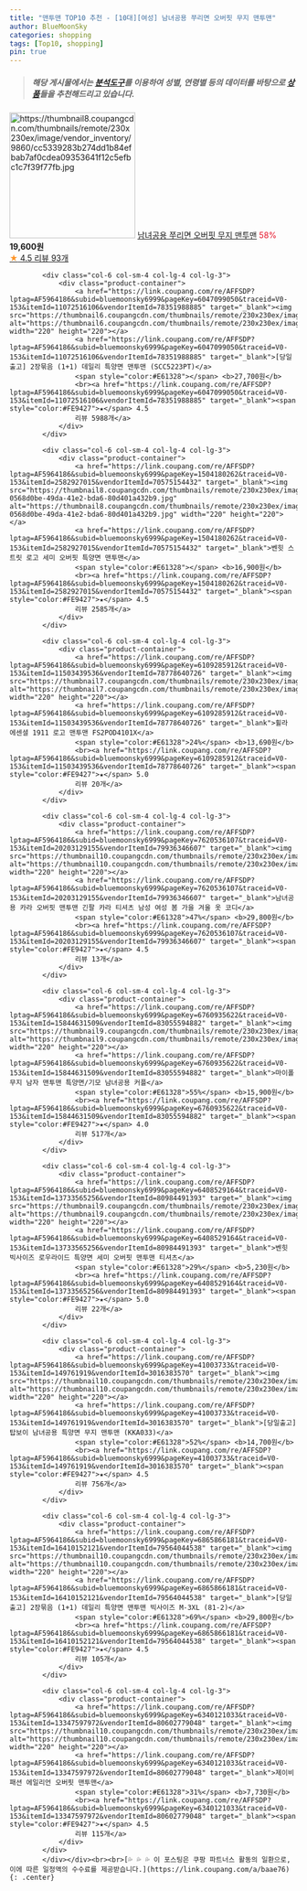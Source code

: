 ```yaml
---
title: "맨투맨 TOP10 추천 - [10대][여성] 남녀공용 쭈리면 오버핏 무지 맨투맨"
author: BlueMoonSky
categories: shopping
tags: [Top10, shopping]
pin: true
---
```


> ##### 해당 게시물에서는 [**분석도구**](https://itemscout.io/)를 이용하여 **성별**, **연령별** 등의 데이터를 바탕으로 [**상품**](https://link.coupang.com/a/baae76)들을 추천해드리고 있습니다.
<div class="container"><div class="row">
            <div class="col-6 col-sm-4 col-lg-4 col-lg-3">
                <div class="product-container">
                    <a href="https://link.coupang.com/re/AFFSDP?lptag=AF5964186&subid=bluemoonsky6999&pageKey=6300302207&traceid=V0-153&itemId=13089697366&vendorItemId=82913443540" target="_blank"><img src="https://thumbnail8.coupangcdn.com/thumbnails/remote/230x230ex/image/vendor_inventory/9860/cc5339283b274dd1b84efbab7af0cdea09353641f12c5efbc1c7f39f77fb.jpg" alt="https://thumbnail8.coupangcdn.com/thumbnails/remote/230x230ex/image/vendor_inventory/9860/cc5339283b274dd1b84efbab7af0cdea09353641f12c5efbc1c7f39f77fb.jpg" width="220" height="220"></a>
                    <a href="https://link.coupang.com/re/AFFSDP?lptag=AF5964186&subid=bluemoonsky6999&pageKey=6300302207&traceid=V0-153&itemId=13089697366&vendorItemId=82913443540" target="_blank">남녀공용 쭈리면 오버핏 무지 맨투맨</a>
                    <span style="color:#E61328">58%</span> <b>19,600원</b>
                    <br><a href="https://link.coupang.com/re/AFFSDP?lptag=AF5964186&subid=bluemoonsky6999&pageKey=6300302207&traceid=V0-153&itemId=13089697366&vendorItemId=82913443540" target="_blank"><span style="color:#FE9427">★</span> 4.5
                    리뷰 93개</a>
                </div>
            </div>
            
            <div class="col-6 col-sm-4 col-lg-4 col-lg-3">
                <div class="product-container">
                    <a href="https://link.coupang.com/re/AFFSDP?lptag=AF5964186&subid=bluemoonsky6999&pageKey=6047099050&traceid=V0-153&itemId=11072516106&vendorItemId=78351988885" target="_blank"><img src="https://thumbnail6.coupangcdn.com/thumbnails/remote/230x230ex/image/vendor_inventory/3ee0/503d6b99235962bd26f8d6a175dd72b74ec94bcac5a51dd6e2c9c3f6473f.jpg" alt="https://thumbnail6.coupangcdn.com/thumbnails/remote/230x230ex/image/vendor_inventory/3ee0/503d6b99235962bd26f8d6a175dd72b74ec94bcac5a51dd6e2c9c3f6473f.jpg" width="220" height="220"></a>
                    <a href="https://link.coupang.com/re/AFFSDP?lptag=AF5964186&subid=bluemoonsky6999&pageKey=6047099050&traceid=V0-153&itemId=11072516106&vendorItemId=78351988885" target="_blank">[당일출고] 2장묶음 (1+1) 데일리 특양면 맨투맨 (SCC5223PT)</a>
                    <span style="color:#E61328"></span> <b>27,700원</b>
                    <br><a href="https://link.coupang.com/re/AFFSDP?lptag=AF5964186&subid=bluemoonsky6999&pageKey=6047099050&traceid=V0-153&itemId=11072516106&vendorItemId=78351988885" target="_blank"><span style="color:#FE9427">★</span> 4.5
                    리뷰 5988개</a>
                </div>
            </div>
            
            <div class="col-6 col-sm-4 col-lg-4 col-lg-3">
                <div class="product-container">
                    <a href="https://link.coupang.com/re/AFFSDP?lptag=AF5964186&subid=bluemoonsky6999&pageKey=1504180262&traceid=V0-153&itemId=2582927015&vendorItemId=70575154432" target="_blank"><img src="https://thumbnail8.coupangcdn.com/thumbnails/remote/230x230ex/image/retail/images/2951854267809173-0568d0be-49da-41e2-bda6-80d401a432b9.jpg" alt="https://thumbnail8.coupangcdn.com/thumbnails/remote/230x230ex/image/retail/images/2951854267809173-0568d0be-49da-41e2-bda6-80d401a432b9.jpg" width="220" height="220"></a>
                    <a href="https://link.coupang.com/re/AFFSDP?lptag=AF5964186&subid=bluemoonsky6999&pageKey=1504180262&traceid=V0-153&itemId=2582927015&vendorItemId=70575154432" target="_blank">벤힛 스트릿 로고 세미 오버핏 특양면 맨투맨</a>
                    <span style="color:#E61328"></span> <b>16,900원</b>
                    <br><a href="https://link.coupang.com/re/AFFSDP?lptag=AF5964186&subid=bluemoonsky6999&pageKey=1504180262&traceid=V0-153&itemId=2582927015&vendorItemId=70575154432" target="_blank"><span style="color:#FE9427">★</span> 4.5
                    리뷰 2585개</a>
                </div>
            </div>
            
            <div class="col-6 col-sm-4 col-lg-4 col-lg-3">
                <div class="product-container">
                    <a href="https://link.coupang.com/re/AFFSDP?lptag=AF5964186&subid=bluemoonsky6999&pageKey=6109285912&traceid=V0-153&itemId=11503439536&vendorItemId=78778640726" target="_blank"><img src="https://thumbnail7.coupangcdn.com/thumbnails/remote/230x230ex/image/rs_quotation_api/0jm0oodv/e68114e980f449e2a12b420d3d077e10.jpg" alt="https://thumbnail7.coupangcdn.com/thumbnails/remote/230x230ex/image/rs_quotation_api/0jm0oodv/e68114e980f449e2a12b420d3d077e10.jpg" width="220" height="220"></a>
                    <a href="https://link.coupang.com/re/AFFSDP?lptag=AF5964186&subid=bluemoonsky6999&pageKey=6109285912&traceid=V0-153&itemId=11503439536&vendorItemId=78778640726" target="_blank">휠라 에센셜 1911 로고 맨투맨 FS2POD4101X</a>
                    <span style="color:#E61328">24%</span> <b>13,690원</b>
                    <br><a href="https://link.coupang.com/re/AFFSDP?lptag=AF5964186&subid=bluemoonsky6999&pageKey=6109285912&traceid=V0-153&itemId=11503439536&vendorItemId=78778640726" target="_blank"><span style="color:#FE9427">★</span> 5.0
                    리뷰 20개</a>
                </div>
            </div>
            
            <div class="col-6 col-sm-4 col-lg-4 col-lg-3">
                <div class="product-container">
                    <a href="https://link.coupang.com/re/AFFSDP?lptag=AF5964186&subid=bluemoonsky6999&pageKey=7620536107&traceid=V0-153&itemId=20203129155&vendorItemId=79936346607" target="_blank"><img src="https://thumbnail10.coupangcdn.com/thumbnails/remote/230x230ex/image/vendor_inventory/b0e2/3c985e8a3ba450a743026966060a03d237676161c964d4b221b7fc66b0a5.jpg" alt="https://thumbnail10.coupangcdn.com/thumbnails/remote/230x230ex/image/vendor_inventory/b0e2/3c985e8a3ba450a743026966060a03d237676161c964d4b221b7fc66b0a5.jpg" width="220" height="220"></a>
                    <a href="https://link.coupang.com/re/AFFSDP?lptag=AF5964186&subid=bluemoonsky6999&pageKey=7620536107&traceid=V0-153&itemId=20203129155&vendorItemId=79936346607" target="_blank">남녀공용 카라 오버핏 맨투맨 긴팔 카라 티셔츠 남성 여성 봄 가을 겨울 옷 코디</a>
                    <span style="color:#E61328">47%</span> <b>29,800원</b>
                    <br><a href="https://link.coupang.com/re/AFFSDP?lptag=AF5964186&subid=bluemoonsky6999&pageKey=7620536107&traceid=V0-153&itemId=20203129155&vendorItemId=79936346607" target="_blank"><span style="color:#FE9427">★</span> 4.5
                    리뷰 13개</a>
                </div>
            </div>
            
            <div class="col-6 col-sm-4 col-lg-4 col-lg-3">
                <div class="product-container">
                    <a href="https://link.coupang.com/re/AFFSDP?lptag=AF5964186&subid=bluemoonsky6999&pageKey=6760935622&traceid=V0-153&itemId=15844631509&vendorItemId=83055594882" target="_blank"><img src="https://thumbnail9.coupangcdn.com/thumbnails/remote/230x230ex/image/vendor_inventory/9ae1/fab0be44ba75beab809717f62ca6f8db6f1b0770036d97ea69483cdd522b.jpg" alt="https://thumbnail9.coupangcdn.com/thumbnails/remote/230x230ex/image/vendor_inventory/9ae1/fab0be44ba75beab809717f62ca6f8db6f1b0770036d97ea69483cdd522b.jpg" width="220" height="220"></a>
                    <a href="https://link.coupang.com/re/AFFSDP?lptag=AF5964186&subid=bluemoonsky6999&pageKey=6760935622&traceid=V0-153&itemId=15844631509&vendorItemId=83055594882" target="_blank">마이폴 무지 남자 맨투맨 특양면/기모 남녀공용 커플</a>
                    <span style="color:#E61328">55%</span> <b>15,900원</b>
                    <br><a href="https://link.coupang.com/re/AFFSDP?lptag=AF5964186&subid=bluemoonsky6999&pageKey=6760935622&traceid=V0-153&itemId=15844631509&vendorItemId=83055594882" target="_blank"><span style="color:#FE9427">★</span> 4.0
                    리뷰 517개</a>
                </div>
            </div>
            
            <div class="col-6 col-sm-4 col-lg-4 col-lg-3">
                <div class="product-container">
                    <a href="https://link.coupang.com/re/AFFSDP?lptag=AF5964186&subid=bluemoonsky6999&pageKey=6408529164&traceid=V0-153&itemId=13733565256&vendorItemId=80984491393" target="_blank"><img src="https://thumbnail9.coupangcdn.com/thumbnails/remote/230x230ex/image/rs_quotation_api/h3mtyn5i/77a9f7f9f8a7400fb5971b0491874f14.jpg" alt="https://thumbnail9.coupangcdn.com/thumbnails/remote/230x230ex/image/rs_quotation_api/h3mtyn5i/77a9f7f9f8a7400fb5971b0491874f14.jpg" width="220" height="220"></a>
                    <a href="https://link.coupang.com/re/AFFSDP?lptag=AF5964186&subid=bluemoonsky6999&pageKey=6408529164&traceid=V0-153&itemId=13733565256&vendorItemId=80984491393" target="_blank">벤힛 빅사이즈 로우라이드 특양면 세미 오버핏 맨투맨 티셔츠</a>
                    <span style="color:#E61328">29%</span> <b>5,230원</b>
                    <br><a href="https://link.coupang.com/re/AFFSDP?lptag=AF5964186&subid=bluemoonsky6999&pageKey=6408529164&traceid=V0-153&itemId=13733565256&vendorItemId=80984491393" target="_blank"><span style="color:#FE9427">★</span> 5.0
                    리뷰 22개</a>
                </div>
            </div>
            
            <div class="col-6 col-sm-4 col-lg-4 col-lg-3">
                <div class="product-container">
                    <a href="https://link.coupang.com/re/AFFSDP?lptag=AF5964186&subid=bluemoonsky6999&pageKey=41003733&traceid=V0-153&itemId=149761919&vendorItemId=3016383570" target="_blank"><img src="https://thumbnail10.coupangcdn.com/thumbnails/remote/230x230ex/image/vendor_inventory/4280/4bef2a4a089e2d3525ca146349c011a9ecd39797c48bdf26fd38ee5ce8db.jpg" alt="https://thumbnail10.coupangcdn.com/thumbnails/remote/230x230ex/image/vendor_inventory/4280/4bef2a4a089e2d3525ca146349c011a9ecd39797c48bdf26fd38ee5ce8db.jpg" width="220" height="220"></a>
                    <a href="https://link.coupang.com/re/AFFSDP?lptag=AF5964186&subid=bluemoonsky6999&pageKey=41003733&traceid=V0-153&itemId=149761919&vendorItemId=3016383570" target="_blank">[당일출고] 탑보이 남녀공용 특양면 무지 맨투맨 (KKA033)</a>
                    <span style="color:#E61328">52%</span> <b>14,700원</b>
                    <br><a href="https://link.coupang.com/re/AFFSDP?lptag=AF5964186&subid=bluemoonsky6999&pageKey=41003733&traceid=V0-153&itemId=149761919&vendorItemId=3016383570" target="_blank"><span style="color:#FE9427">★</span> 4.5
                    리뷰 756개</a>
                </div>
            </div>
            
            <div class="col-6 col-sm-4 col-lg-4 col-lg-3">
                <div class="product-container">
                    <a href="https://link.coupang.com/re/AFFSDP?lptag=AF5964186&subid=bluemoonsky6999&pageKey=6865866181&traceid=V0-153&itemId=16410152121&vendorItemId=79564044538" target="_blank"><img src="https://thumbnail10.coupangcdn.com/thumbnails/remote/230x230ex/image/vendor_inventory/392b/5778fc135760f5570bf946040c153cc0833650c65e4287f5f8c58026f22f.png" alt="https://thumbnail10.coupangcdn.com/thumbnails/remote/230x230ex/image/vendor_inventory/392b/5778fc135760f5570bf946040c153cc0833650c65e4287f5f8c58026f22f.png" width="220" height="220"></a>
                    <a href="https://link.coupang.com/re/AFFSDP?lptag=AF5964186&subid=bluemoonsky6999&pageKey=6865866181&traceid=V0-153&itemId=16410152121&vendorItemId=79564044538" target="_blank">[당일출고] 2장묶음 (1+1) 데일리 특양면 맨투맨 빅사이즈 M-3XL (81-2)</a>
                    <span style="color:#E61328">69%</span> <b>29,800원</b>
                    <br><a href="https://link.coupang.com/re/AFFSDP?lptag=AF5964186&subid=bluemoonsky6999&pageKey=6865866181&traceid=V0-153&itemId=16410152121&vendorItemId=79564044538" target="_blank"><span style="color:#FE9427">★</span> 4.5
                    리뷰 105개</a>
                </div>
            </div>
            
            <div class="col-6 col-sm-4 col-lg-4 col-lg-3">
                <div class="product-container">
                    <a href="https://link.coupang.com/re/AFFSDP?lptag=AF5964186&subid=bluemoonsky6999&pageKey=6340121033&traceid=V0-153&itemId=13347597972&vendorItemId=80602779048" target="_blank"><img src="https://thumbnail10.coupangcdn.com/thumbnails/remote/230x230ex/image/rs_quotation_api/6xxc2mjy/ddb6ba2767f04f6f8b9db2b470b771a9.jpg" alt="https://thumbnail10.coupangcdn.com/thumbnails/remote/230x230ex/image/rs_quotation_api/6xxc2mjy/ddb6ba2767f04f6f8b9db2b470b771a9.jpg" width="220" height="220"></a>
                    <a href="https://link.coupang.com/re/AFFSDP?lptag=AF5964186&subid=bluemoonsky6999&pageKey=6340121033&traceid=V0-153&itemId=13347597972&vendorItemId=80602779048" target="_blank">제이비패션 에일리언 오버핏 맨투맨</a>
                    <span style="color:#E61328">31%</span> <b>7,730원</b>
                    <br><a href="https://link.coupang.com/re/AFFSDP?lptag=AF5964186&subid=bluemoonsky6999&pageKey=6340121033&traceid=V0-153&itemId=13347597972&vendorItemId=80602779048" target="_blank"><span style="color:#FE9427">★</span> 4.5
                    리뷰 115개</a>
                </div>
            </div>
            </div></div><br><br>[💦 💦 💦 이 포스팅은 쿠팡 파트너스 활동의 일환으로, 이에 따른 일정액의 수수료를 제공받습니다.](https://link.coupang.com/a/baae76){: .center}